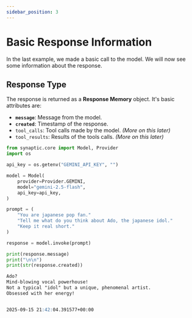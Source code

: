 ```yaml
---
sidebar_position: 3
---
```


# Basic Response Information

In the last example, we made a basic call to the model.
We will now see some information about the response.

## Response Type

The response is returned as a **Response Memory** object.
It's basic attributes are:
- **`message`**: Message from the model.
- **`created`**: Timestamp of the response.
- `tool_calls`: Tool calls made by the model. _(More on this later)_
- `tool_results`: Results of the tools calls. _(More on this later)_


```py title="test.py" {20-22} showLineNumbers
from synaptic.core import Model, Provider
import os

api_key = os.getenv("GEMINI_API_KEY", "")

model = Model(
    provider=Provider.GEMINI,
    model="gemini-2.5-flash",
    api_key=api_key,
)

prompt = (
    "You are japanese pop fan."
    "Tell me what do you think about Ado, the japanese idol."
    "Keep it real short."
)

response = model.invoke(prompt)

print(response.message)
print("\n\n")
print(str(response.created))
```

```md title="Output"
Ado?
Mind-blowing vocal powerhouse!
Not a typical "idol" but a unique, phenomenal artist.
Obsessed with her energy!


2025-09-15 21:42:04.391577+00:00
```
